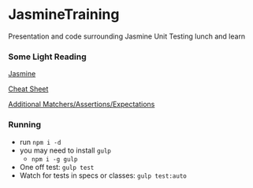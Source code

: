 # JasmineTraining
Presentation and code surrounding Jasmine Unit Testing lunch and learn

### Some Light Reading

[Jasmine](http://jasmine.github.io/2.3/introduction.html)

[Cheat Sheet](http://www.cheatography.com/citguy/cheat-sheets/jasmine-js-testing/)

[Additional Matchers/Assertions/Expectations](https://github.com/JamieMason/Jasmine-Matchers)


### Running

- run `npm i -d`
- you may need to install `gulp`
  - `npm i -g gulp`
- One off test: `gulp test`
- Watch for tests in specs or classes: `gulp test:auto`